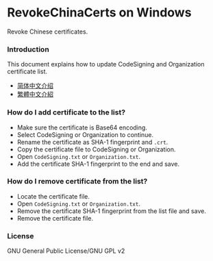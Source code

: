 ﻿RevokeChinaCerts on Windows
==============
Revoke Chinese certificates.

### Introduction
This document explains how to update CodeSigning and Organization certificate list.
* [简体中文介绍](README.zh-Hans.md)
* [繁體中文介紹](README.zh-Hant.md)

### How do I add certificate to the list?
* Make sure the certificate is Base64 encoding.
* Select CodeSigning or Organization to continue.
* Rename the certificate as SHA-1 fingerprint and `.crt`.
* Copy the certificate file to CodeSigning or Organization.
* Open `CodeSigning.txt` or `Organization.txt`.
* Add the certificate SHA-1 fingerprint to the end and save.

### How do I remove certificate from the list?
* Locate the certificate file.
* Open `CodeSigning.txt` or `Organization.txt`.
* Remove the certificate SHA-1 fingerprint from the list file and save.
* Remove the certificate file.

### License
GNU General Public License/GNU GPL v2
